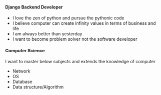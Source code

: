 #### Django Backend Developer
- I love the zen of python and pursue the pythonic code
- I believe computer can create infinity values in terms of business and life
- I am always better than yesterday
- I want to become problem solver not the software developer

#### Computer Science
I want to master below subjects and extends the knowledge of computer
- Network
- OS
- Database
- Data structure/Algorithm

